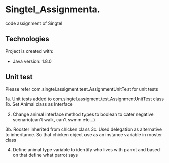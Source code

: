 # Singtel_Assignmenta.
code assignment of Singtel

## Technologies
Project is created with:
* Java version: 1.8.0

## Unit test
Please refer com.singtel.assigment.test.AssignmentUnitTest for unit tests


1a. Unit tests added to com.singtel.assigment.test.AssignmentUnitTest class
1b. Set Animal class as Interface 

2. Change animal interface method types to boolean to cater negative scenario(can't walk, can't swmm etc...)

3b. Rooster inherited from chicken class
3c. Used delegation as alternative to inheritance. So that chicken object use as an instance variable in rooster class

4. Define animal type variable to identify who lives with parrot and based on that define what parrot says

